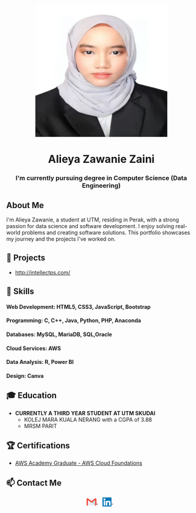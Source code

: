 <p align="center">
<div align="center">
  <img src="rsz_photo6231277465620295376.jpg" alt="alie" width="350px" height="350px">
</div>
</p>

<h1 align="center">Alieya Zawanie Zaini</h1>

<h3 align="center">I'm currently pursuing degree in Computer Science (Data Engineering)</h3>


## About Me
I'm Alieya Zawanie, a student at UTM, residing in Perak, with a strong passion for data science and software development. I enjoy solving real-world problems and creating software solutions. This portfolio showcases my journey and the projects I've worked on.

## 🚀 Projects
- http://intellectps.com/

## 💼 Skills
#### Web Development: HTML5, CSS3, JavaScript, Bootstrap

#### Programming: C, C++, Java, Python, PHP, Anaconda

#### Databases: MySQL, MariaDB, SQL,Oracle

#### Cloud Services: AWS

#### Data Analysis: R, Power BI

#### Design: Canva





## 🎓 Education

- **CURRENTLY A THIRD YEAR STUDENT AT UTM SKUDAI**
  - KOLEJ MARA KUALA NERANG with a CGPA of 3.88
  - MRSM PARIT

## 🏆 Certifications
- [AWS Academy Graduate - AWS Cloud Foundations]([https://www.credly.com/badges/37bd6fde-ef9c-4bb8-b641-4cc16a2b28a3/public_url](https://www.credly.com/badges/df4e3719-21ac-44b7-adca-97baa71ceb1a/public_url)) 

## 📫 Contact Me
<p align="center">
  <a href="mailto: alieyazawanie@gmail.com" >
    <img align="center" | Gmail" width="26px" src="https://github.com/SatYu26/SatYu26/blob/master/Assets/Gmail.svg" />
  </a> &nbsp;&nbsp;

  <a href="www.linkedin.com/in/alieya-zain/" target="_blank">
    <img align="center"  | Linkedin" width="24px" src="https://github.com/SatYu26/SatYu26/blob/master/Assets/Linkedin.svg" />
  </a> &nbsp;&nbsp;

